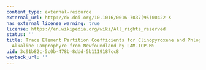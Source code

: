 ```yaml
---
content_type: external-resource
external_url: http://dx.doi.org/10.1016/0016-7037(95)00422-X
has_external_license_warning: true
license: https://en.wikipedia.org/wiki/All_rights_reserved
status: ''
title: Trace Element Partition Coefficients for Clinopyroxene and Phlogopite in an
  Alkaline Lamprophyre from Newfoundland by LAM-ICP-MS
uid: 3c91b82c-5c0b-478b-8ddd-5b1119187cc8
wayback_url: ''
---
```

